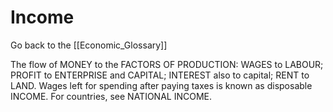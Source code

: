 # Income

Go back to the [[Economic_Glossary]]


The flow of MONEY to the FACTORS OF PRODUCTION: WAGES to LABOUR; PROFIT to ENTERPRISE and CAPITAL; INTEREST also to capital; RENT to LAND. Wages left for spending after paying taxes is known as disposable INCOME. For countries, see NATIONAL INCOME.

